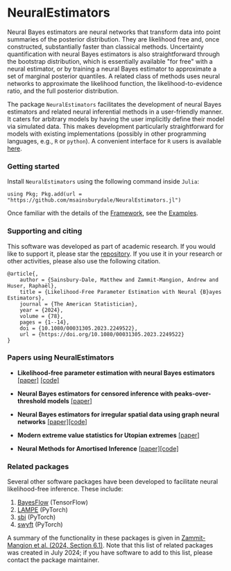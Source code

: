 # NeuralEstimators

Neural Bayes estimators are neural networks that transform data into point summaries of the posterior distribution. They are likelihood free and, once constructed, substantially faster than classical methods. Uncertainty quantification with neural Bayes estimators is also straightforward through the bootstrap distribution, which is essentially available "for free" with a neural estimator, or by training a neural Bayes estimator to approximate a set of marginal posterior quantiles. A related class of methods uses neural networks to approximate the likelihood function, the likelihood-to-evidence ratio, and the full posterior distribution. 

The package `NeuralEstimators` facilitates the development of neural Bayes estimators and related neural inferential methods in a user-friendly manner. It caters for arbitrary models by having the user implicitly define their model via simulated data. This makes development particularly straightforward for models with existing implementations (possibly in other programming languages, e.g., `R` or `python`). A convenient interface for `R` users is available [here](https://github.com/msainsburydale/NeuralEstimators).


### Getting started
Install `NeuralEstimators` using the following command inside `Julia`:

```
using Pkg; Pkg.add(url = "https://github.com/msainsburydale/NeuralEstimators.jl")
```

Once familiar with the details of the [Framework](@ref), see the [Examples](@ref).


### Supporting and citing

This software was developed as part of academic research. If you would like to support it, please star the [repository](https://github.com/msainsburydale/NeuralEstimators.jl). If you use it in your research or other activities, please also use the following citation.

```
@article{,
	author = {Sainsbury-Dale, Matthew and Zammit-Mangion, Andrew and Huser, Raphaël},
	title = {Likelihood-Free Parameter Estimation with Neural {B}ayes Estimators},
	journal = {The American Statistician},
	year = {2024},
	volume = {78},
	pages = {1--14},
	doi = {10.1080/00031305.2023.2249522},
	url = {https://doi.org/10.1080/00031305.2023.2249522}
}
```

### Papers using NeuralEstimators

- **Likelihood-free parameter estimation with neural Bayes estimators** [[paper]](https://www.tandfonline.com/doi/full/10.1080/00031305.2023.2249522) [[code]](https://github.com/msainsburydale/NeuralBayesEstimators)

- **Neural Bayes estimators for censored inference with peaks-over-threshold models** [[paper]](https://arxiv.org/abs/2306.15642)

- **Neural Bayes estimators for irregular spatial data using graph neural networks** [[paper]](https://arxiv.org/abs/2310.02600)[[code]](https://github.com/msainsburydale/NeuralEstimatorsGNN)

- **Modern extreme value statistics for Utopian extremes** [[paper]](https://arxiv.org/abs/2311.11054)

- **Neural Methods for Amortised Inference** [[paper]](https://arxiv.org/abs/2404.12484)[[code]](https://github.com/andrewzm/Amortised_Neural_Inference_Review)


### Related packages 

Several other software packages have been developed to facilitate neural likelihood-free inference. These include:

1. [BayesFlow](https://github.com/stefanradev93/BayesFlow) (TensorFlow)
1. [LAMPE](https://github.com/probabilists/lampe) (PyTorch)
1. [sbi](https://github.com/sbi-dev/sbi) (PyTorch)
1. [swyft](https://github.com/undark-lab/swyft) (PyTorch)


A summary of the functionality in these packages is given in [Zammit-Mangion et al. (2024, Section 6.1)](https://arxiv.org/abs/2404.12484). Note that this list of related packages was created in July 2024; if you have software to add to this list, please contact the package maintainer. 